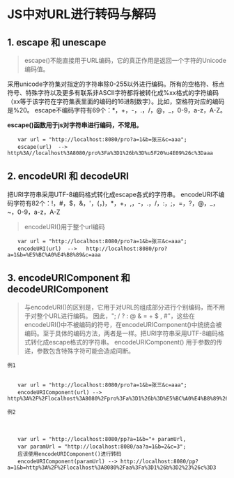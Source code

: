 # JS中对URL进行转码与解码
## 1. escape 和 unescape

> escape()不能直接用于URL编码，它的真正作用是返回一个字符的Unicode编码值。

采用unicode字符集对指定的字符串除0-255以外进行编码。所有的空格符、标点符号、特殊字符以及更多有联系非ASCII字符都将被转化成%xx格式的字符编码（xx等于该字符在字符集表里面的编码的16进制数字）。比如，空格符对应的编码是%20。
escape不编码字符有69个：*，+，-，.，/，@，_，0-9，a-z，A-Z。

**escape()函数用于js对字符串进行编码，不常用。**

 ```
　　var url = "http://localhost:8080/pro?a=1&b=张三&c=aaa";
　　escape(url)  -->   http%3A//localhost%3A8080/pro%3Fa%3D1%26b%3D%u5F20%u4E09%26c%3Daaa  
 ```
 

## 2. encodeURI 和 decodeURI

把URI字符串采用UTF-8编码格式转化成escape各式的字符串。
encodeURI不编码字符有82个：!，#，$，&，'，(，)，*，+，,，-，.，/，:，;，=，?，@，_，~，0-9，a-z，A-Z

> encodeURI()用于整个url编码

```
　　var url = "http://localhost:8080/pro?a=1&b=张三&c=aaa";
　　encodeURI(url)  -->   http://localhost:8080/pro?a=1&b=%E5%BC%A0%E4%B8%89&c=aaa 
```
 

## 3. encodeURIComponent 和 decodeURIComponent

>与encodeURI()的区别是，它用于对URL的组成部分进行个别编码，而不用于对整个URL进行编码。
因此，"; / ? : @ & = + $ , #"，这些在encodeURI()中不被编码的符号，在encodeURIComponent()中统统会被编码。至于具体的编码方法，两者是一样。把URI字符串采用UTF-8编码格式转化成escape格式的字符串。
encodeURIComponent() 用于参数的传递，参数包含特殊字符可能会造成间断。

```
例1


　　var url = "http://localhost:8080/pro?a=1&b=张三&c=aaa";
　　encodeURIComponent(url) --> http%3A%2F%2Flocalhost%3A8080%2Fpro%3Fa%3D1%26b%3D%E5%BC%A0%E4%B8%89%26c%3Daaa

例2


　　
　　var url = "http://localhost:8080/pp?a=1&b="+ paramUrl,
　　var paramUrl = "http://localhost:8080/aa?a=1&b=2&c=3";
　　应该使用encodeURIComponent()进行转码　　
　　encodeURIComponent(paramUrl) --> http://localhost:8080/pp?a=1&b=http%3A%2F%2Flocalhost%3A8080%2Faa%3Fa%3D1%26b%3D2%23%26c%3D3
``` 

 